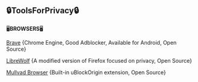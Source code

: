 🔒**ToolsForPrivacy**🔒
--------------------------------------------------------

🖥️**BROWSERS**🖥️

[Brave](https://brave.com/) {Chrome Engine, Good Adblocker, Available for Android, Open Source}


[LibreWolf](https://librewolf.net/) {A modified version of Firefox focused on privacy, Open Source}

[Mullvad Browser](https://mullvad.net/en/browser) {Built-in uBlockOrigin extension, Open Source}
